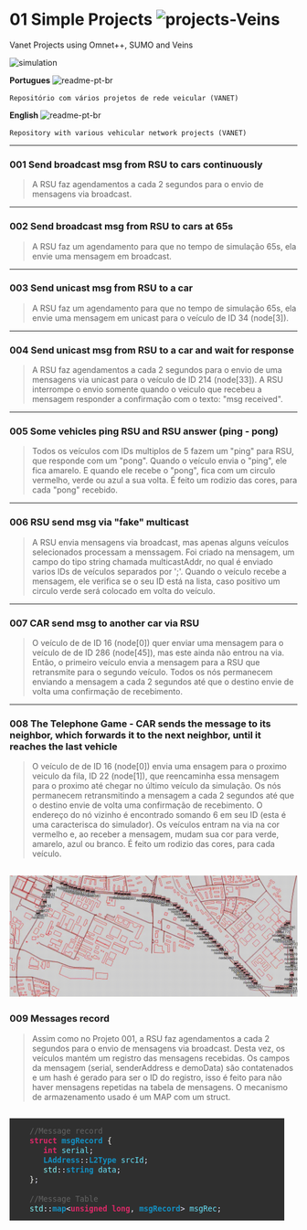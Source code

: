 # 01 Simple Projects ![projects-Veins](https://img.shields.io/badge/projects-Veins-blue)
Vanet Projects using Omnet++, SUMO and Veins

![simulation](simulation.gif)



**Portugues** ![readme-pt-br](https://img.shields.io/badge/readme-pt--br-green)
```
Repositório com vários projetos de rede veicular (VANET)
```

**English** ![readme-pt-br](https://img.shields.io/badge/readme-en-red)
```
Repository with various vehicular network projects (VANET)
```

---

### 001 Send broadcast msg from RSU to cars continuously

>A RSU faz agendamentos a cada 2 segundos para o envio de mensagens via broadcast.
---


### 002 Send broadcast msg from RSU to cars at 65s

>A RSU faz um agendamento para que no tempo de simulação 65s, ela envie uma mensagem em broadcast.
---


### 003 Send unicast msg from RSU to a car

>A RSU faz um agendamento para que no tempo de simulação 65s, ela envie uma mensagem em unicast para o veículo de ID 34 (node[3]).
---


### 004 Send unicast msg from RSU to a car and wait for response

>A RSU faz agendamentos a cada 2 segundos para o envio de uma mensagens via unicast para o veículo de ID 214 (node[33]). A RSU interrompe o envio somente quando o veiculo que recebeu a mensagem responder a confirmação com o texto: "msg received".
---


### 005 Some vehicles ping RSU and RSU answer (ping - pong)

>Todos os veículos com IDs multiplos de 5 fazem um "ping" para RSU, que responde com um "pong". Quando o veículo envia o "ping", ele fica amarelo. E quando ele recebe o "pong", fica com um circulo vermelho, verde ou azul a sua volta. É feito um rodizio das cores, para cada "pong" recebido.
---


### 006 RSU send msg via "fake" multicast

>A RSU envia mensagens via broadcast, mas apenas alguns veículos selecionados processam a menssagem. Foi criado na mensagem, um campo do tipo string chamada multicastAddr, no qual é enviado varios IDs de veículos separados por ';'. Quando o veículo recebe a mensagem, ele verifica se o seu ID está na lista, caso positivo um circulo verde será colocado em volta do veículo.
---


### 007 CAR send msg to another car via RSU

>O veículo de de ID 16 (node[0]) quer enviar uma mensagem para o veículo de de ID 286 (node[45]), mas este ainda não entrou na via. Então, o primeiro veículo envia a mensagem para a RSU que retransmite para o segundo veículo.
Todos os nós permanecem enviando a mensagem a cada 2 segundos até que o destino envie de volta uma confirmação de recebimento.
---


### 008 The Telephone Game - CAR sends the message to its neighbor, which forwards it to the next neighbor, until it reaches the last vehicle

>O veículo de de ID 16 (node[0]) envia uma ensagem para o proximo veiculo da fila, ID 22 (node[1]), que reencaminha essa mensagem para o proximo até chegar no último veículo da simulação.
Os nós permanecem retransmitindo a mensagem a cada 2 segundos até que o destino envie de volta uma confirmação de recebimento.
O endereço do nó vizinho é encontrado somando 6 em seu ID (esta é uma caracterisca do simulador).
Os veículos entram na via na cor vermelho e, ao receber a mensagem, mudam sua cor para verde, amarelo, azul ou branco. É feito um rodizio das cores, para cada veículo.

![the-telephone-game](img/008.gif)
---

### 009 Messages record

>Assim como no Projeto 001, a RSU faz agendamentos a cada 2 segundos para o envio de mensagens via broadcast. Desta vez, os veículos mantém um registro das mensagens recebidas. Os campos da mensagem (serial, senderAddress e demoData) são contatenados e um hash é gerado para ser o ID do registro, isso é feito para não haver mensagens repetidas na tabela de mensagens. O mecanismo de armazenamento usado é um MAP com um struct.

![messages-record](img/009.png)
---





